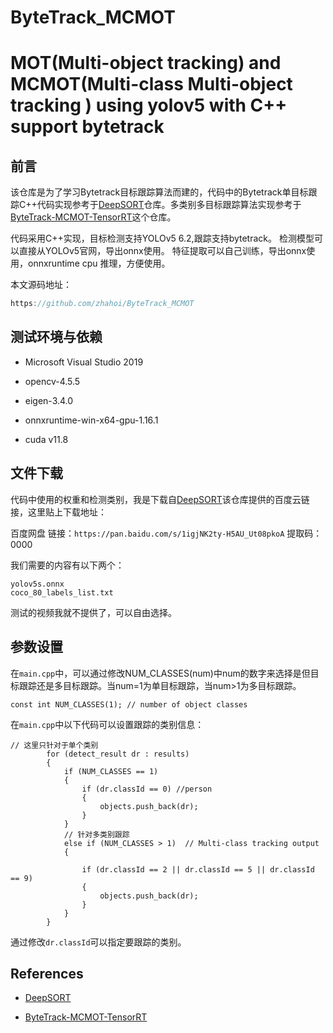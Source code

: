 # ByteTrack_MCMOT

# MOT(Multi-object tracking) and MCMOT(Multi-class Multi-object tracking ) using yolov5 with C++ support bytetrack

## 前言

该仓库是为了学习Bytetrack目标跟踪算法而建的，代码中的Bytetrack单目标跟踪C++代码实现参考于[DeepSORT](https://github.com/shaoshengsong/DeepSORT)仓库。多类别多目标跟踪算法实现参考于[ByteTrack-MCMOT-TensorRT](https://github.com/CaptainEven/ByteTrack-MCMOT-TensorRT)这个仓库。

代码采用C++实现，目标检测支持YOLOv5 6.2,跟踪支持bytetrack。
检测模型可以直接从YOLOv5官网，导出onnx使用。
特征提取可以自己训练，导出onnx使用，onnxruntime cpu 推理，方便使用。

本文源码地址：

```c
https://github.com/zhahoi/ByteTrack_MCMOT
```

## 测试环境与依赖

- Microsoft Visual Studio 2019
  
- opencv-4.5.5
  
- eigen-3.4.0
  
- onnxruntime-win-x64-gpu-1.16.1
  
- cuda v11.8
  

## 文件下载

代码中使用的权重和检测类别，我是下载自[DeepSORT](https://github.com/shaoshengsong/DeepSORT)该仓库提供的百度云链接，这里贴上下载地址：

百度网盘 
链接：`https://pan.baidu.com/s/1igjNK2ty-H5AU_Ut08pkoA` 
提取码：0000

我们需要的内容有以下两个：

```
yolov5s.onnx
coco_80_labels_list.txt 
```

测试的视频我就不提供了，可以自由选择。

## 参数设置

在`main.cpp`中，可以通过修改NUM_CLASSES(num)中num的数字来选择是但目标跟踪还是多目标跟踪。当num=1为单目标跟踪，当num>1为多目标跟踪。

```
const int NUM_CLASSES(1); // number of object classes
```

在`main.cpp`中以下代码可以设置跟踪的类别信息：

```
// 这里只针对于单个类别
        for (detect_result dr : results)
        {
            if (NUM_CLASSES == 1)
            {
                if (dr.classId == 0) //person
                {
                    objects.push_back(dr);
                }
            }
            // 针对多类别跟踪
            else if (NUM_CLASSES > 1)  // Multi-class tracking output
            {

                if (dr.classId == 2 || dr.classId == 5 || dr.classId == 9)
                {
                    objects.push_back(dr);
                }
            }
        }
```

通过修改`dr.classId`可以指定要跟踪的类别。



## References

- [DeepSORT](https://github.com/shaoshengsong/DeepSORT)

- [ByteTrack-MCMOT-TensorRT](https://github.com/CaptainEven/ByteTrack-MCMOT-TensorRT)
